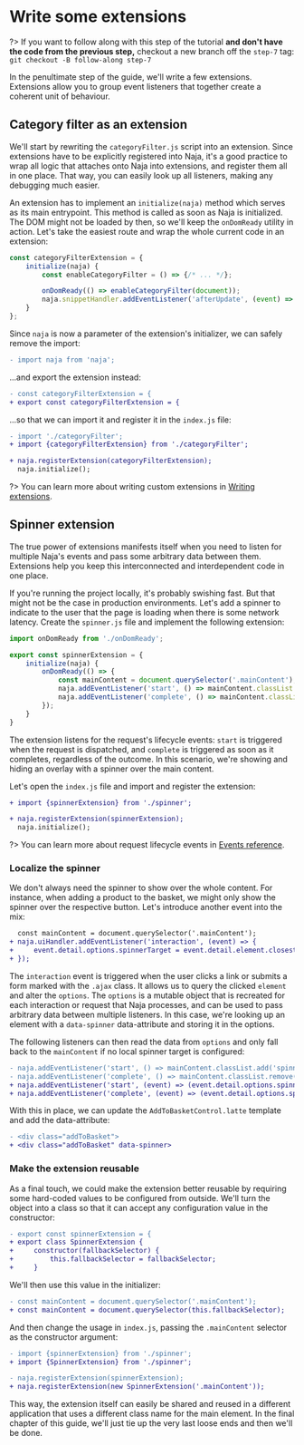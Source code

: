 # Write some extensions

?> If you want to follow along with this step of the tutorial **and don't have the code from the previous step,** checkout a new branch off the `step-7` tag: `git checkout -B follow-along step-7`

In the penultimate step of the guide, we'll write a few extensions. Extensions allow you to group event listeners that together create a coherent unit of behaviour.

## Category filter as an extension

We'll start by rewriting the `categoryFilter.js` script into an extension. Since extensions have to be explicitly registered into Naja, it's a good practice to wrap all logic that attaches onto Naja into extensions, and register them all in one place. That way, you can easily look up all listeners, making any debugging much easier.

An extension has to implement an `initialize(naja)` method which serves as its main entrypoint. This method is called as soon as Naja is initialized. The DOM might not be loaded by then, so we'll keep the `onDomReady` utility in action. Let's take the easiest route and wrap the whole current code in an extension:

```js
const categoryFilterExtension = {
	initialize(naja) {
		const enableCategoryFilter = () => {/* ... */};

		onDomReady(() => enableCategoryFilter(document));
		naja.snippetHandler.addEventListener('afterUpdate', (event) => enableCategoryFilter(event.detail.snippet));
    }
};
```

Since `naja` is now a parameter of the extension's initializer, we can safely remove the import:

```diff
- import naja from 'naja';
```

...and export the extension instead:

```diff
- const categoryFilterExtension = {
+ export const categoryFilterExtension = {
```

...so that we can import it and register it in the `index.js` file:

```diff
- import './categoryFilter';
+ import {categoryFilterExtension} from './categoryFilter';
```

```diff
+ naja.registerExtension(categoryFilterExtension);
  naja.initialize();
```

?> You can learn more about writing custom extensions in [Writing extensions](/extensions-custom.md).

## Spinner extension

The true power of extensions manifests itself when you need to listen for multiple Naja's events and pass some arbitrary data between them. Extensions help you keep this interconnected and interdependent code in one place.

If you're running the project locally, it's probably swishing fast. But that might not be the case in production environments. Let's add a spinner to indicate to the user that the page is loading when there is some network latency. Create the `spinner.js` file and implement the following extension:

```js
import onDomReady from './onDomReady';

export const spinnerExtension = {
	initialize(naja) {
		onDomReady(() => {
			const mainContent = document.querySelector('.mainContent');
			naja.addEventListener('start', () => mainContent.classList.add('spinner'));
			naja.addEventListener('complete', () => mainContent.classList.remove('spinner'));
		});
    }
}
```

The extension listens for the request's lifecycle events: `start` is triggered when the request is dispatched, and `complete` is triggered as soon as it completes, regardless of the outcome. In this scenario, we're showing and hiding an overlay with a spinner over the main content.

Let's open the `index.js` file and import and register the extension:

```diff
+ import {spinnerExtension} from './spinner';
```

```diff
+ naja.registerExtension(spinnerExtension);
  naja.initialize();
```

?> You can learn more about request lifecycle events in [Events reference](/events.md#request-lifecycle).


### Localize the spinner

We don't always need the spinner to show over the whole content. For instance, when adding a product to the basket, we might only show the spinner over the respective button. Let's introduce another event into the mix:

```diff
  const mainContent = document.querySelector('.mainContent');
+ naja.uiHandler.addEventListener('interaction', (event) => {
+     event.detail.options.spinnerTarget = event.detail.element.closest('[data-spinner]');
+ });
```

The `interaction` event is triggered when the user clicks a link or submits a form marked with the `.ajax` class. It allows us to query the clicked `element` and alter the `options`. The `options` is a mutable object that is recreated for each interaction or request that Naja processes, and can be used to pass arbitrary data between multiple listeners. In this case, we're looking up an element with a `data-spinner` data-attribute and storing it in the options.

The following listeners can then read the data from `options` and only fall back to the `mainContent` if no local spinner target is configured:

```diff
- naja.addEventListener('start', () => mainContent.classList.add('spinner'));
- naja.addEventListener('complete', () => mainContent.classList.remove('spinner'));
+ naja.addEventListener('start', (event) => (event.detail.options.spinnerTarget ?? mainContent).classList.add('spinner'));
+ naja.addEventListener('complete', (event) => (event.detail.options.spinnerTarget ?? mainContent).classList.remove('spinner'));
```

With this in place, we can update the `AddToBasketControl.latte` template and add the data-attribute:

```diff
- <div class="addToBasket">
+ <div class="addToBasket" data-spinner>
```

### Make the extension reusable

As a final touch, we could make the extension better reusable by requiring some hard-coded values to be configured from outside. We'll turn the object into a class so that it can accept any configuration value in the constructor:

```diff
- export const spinnerExtension = {
+ export class SpinnerExtension {
+     constructor(fallbackSelector) {
+         this.fallbackSelector = fallbackSelector;
+     }
```

We'll then use this value in the initializer:

```diff
- const mainContent = document.querySelector('.mainContent');
+ const mainContent = document.querySelector(this.fallbackSelector);
```

And then change the usage in `index.js`, passing the `.mainContent` selector as the constructor argument:

```diff
- import {spinnerExtension} from './spinner';
+ import {SpinnerExtension} from './spinner';
```

```diff
- naja.registerExtension(spinnerExtension);
+ naja.registerExtension(new SpinnerExtension('.mainContent'));
```

This way, the extension itself can easily be shared and reused in a different application that uses a different class name for the main element. In the final chapter of this guide, we'll just tie up the very last loose ends and then we'll be done.
